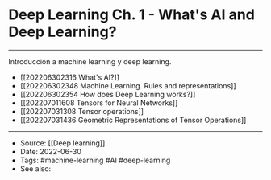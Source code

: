 # Deep Learning Ch. 1 - What's AI and Deep Learning?

----

Introducción a machine learning y deep learning.

- [[202206302316 What's AI?]]
- [[202206302348 Machine Learning. Rules and representations]]
- [[202206302354 How does Deep Learning works?]]
- [[202207011608 Tensors for Neural Networks]]
- [[202207031308 Tensor operations]]
- [[202207031436 Geometric Representations of Tensor Operations]]

---
- Source: [[Deep learning]]
- Date: 2022-06-30
- Tags: #machine-learning  #AI  #deep-learning 
- See also:
